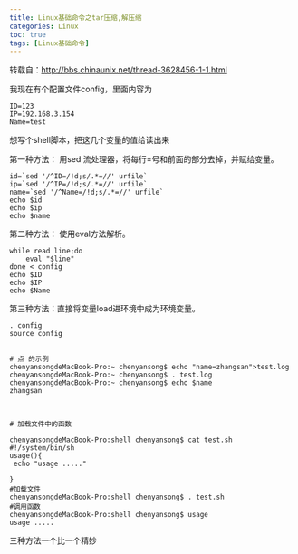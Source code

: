 ```yaml
---
title: Linux基础命令之tar压缩,解压缩
categories: Linux   
toc: true  
tags: [Linux基础命令]
---
```



转载自：http://bbs.chinaunix.net/thread-3628456-1-1.html

我现在有个配置文件config，里面内容为

```
ID=123
IP=192.168.3.154
Name=test
```

想写个shell脚本，把这几个变量的值给读出来

第一种方法： 用sed 流处理器，将每行=号和前面的部分去掉，并赋给变量。

```
id=`sed '/^ID=/!d;s/.*=//' urfile`  
ip=`sed '/^IP=/!d;s/.*=//' urfile`  
name=`sed '/^Name=/!d;s/.*=//' urfile`  
echo $id  
echo $ip  
echo $name  
```

第二种方法： 使用eval方法解析。

```
while read line;do  
    eval "$line"  
done < config  
echo $ID  
echo $IP  
echo $Name  
```
第三种方法：直接将变量load进环境中成为环境变量。

```
. config  
source config  


# 点 的示例
chenyansongdeMacBook-Pro:~ chenyansong$ echo "name=zhangsan">test.log
chenyansongdeMacBook-Pro:~ chenyansong$ . test.log 
chenyansongdeMacBook-Pro:~ chenyansong$ echo $name
zhangsan



# 加载文件中的函数

chenyansongdeMacBook-Pro:shell chenyansong$ cat test.sh 
#!/system/bin/sh
usage(){
 echo "usage ....."

}
#加载文件
chenyansongdeMacBook-Pro:shell chenyansong$ . test.sh 
#调用函数
chenyansongdeMacBook-Pro:shell chenyansong$ usage
usage .....
```

三种方法一个比一个精妙
